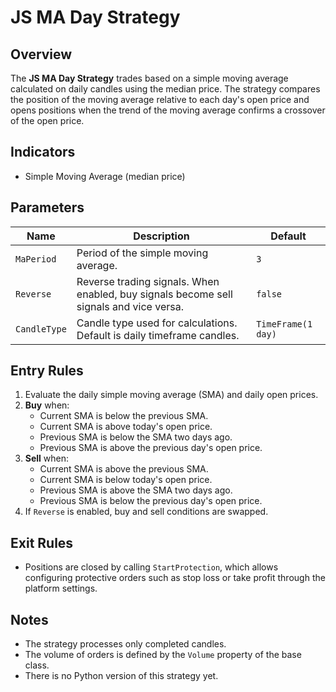 # JS MA Day Strategy

## Overview

The **JS MA Day Strategy** trades based on a simple moving average calculated on daily candles using the median price. The strategy compares the position of the moving average relative to each day's open price and opens positions when the trend of the moving average confirms a crossover of the open price.

## Indicators

- Simple Moving Average (median price)

## Parameters

| Name | Description | Default |
|------|-------------|---------|
| `MaPeriod` | Period of the simple moving average. | `3` |
| `Reverse` | Reverse trading signals. When enabled, buy signals become sell signals and vice versa. | `false` |
| `CandleType` | Candle type used for calculations. Default is daily timeframe candles. | `TimeFrame(1 day)` |

## Entry Rules

1. Evaluate the daily simple moving average (SMA) and daily open prices.
2. **Buy** when:
   - Current SMA is below the previous SMA.
   - Current SMA is above today's open price.
   - Previous SMA is below the SMA two days ago.
   - Previous SMA is above the previous day's open price.
3. **Sell** when:
   - Current SMA is above the previous SMA.
   - Current SMA is below today's open price.
   - Previous SMA is above the SMA two days ago.
   - Previous SMA is below the previous day's open price.
4. If `Reverse` is enabled, buy and sell conditions are swapped.

## Exit Rules

- Positions are closed by calling `StartProtection`, which allows configuring protective orders such as stop loss or take profit through the platform settings.

## Notes

- The strategy processes only completed candles.
- The volume of orders is defined by the `Volume` property of the base class.
- There is no Python version of this strategy yet.

